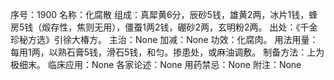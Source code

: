 序号：1900
名称：化腐散
组成：真犀黄6分，辰砂5钱，雄黄2两，冰片1钱，蜂房5钱（煅存性，焦则无用），僵蚕1两2钱，硼砂2两，玄明粉2两。
出处：《千金珍秘方选》引徐大椿方。
主治：None
加减：None
功效：化腐肉。
用法用量：每用1两，以熟石膏5钱，滑石5钱，和匀。掺患处，或麻油调敷。
制备方法：上为极细末。
临床应用：None
各家论述：None
用药禁忌：None
附注：None

